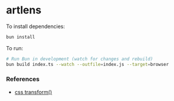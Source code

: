 # artlens

To install dependencies:

```bash
bun install
```

To run:

```sh
# Run Bun in development (watch for changes and rebuild)
bun build index.ts --watch --outfile=index.js --target=browser
```


### References

* [css transform()](https://developer.mozilla.org/en-US/docs/Web/CSS/transform)
